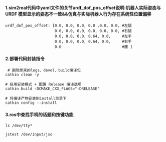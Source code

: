 ####  1.sim2real代码中yaml文件的关节urdf_dof_pos_offset说明:机器人实际姿态与 URDF 模型显示的姿态不一致&&仿真与实际机器人行为存在系统性位置偏移
```
urdf_dof_pos_offset: [0.0, 0.0, 0.0, 0.0 ,0.0, 0.0, #左腿
                      0.0, 0.0, 0.0, 0.0, 0.0, 0.0, #右腿
                      0.0, 0.0, 0.0, 0.64, 0.0,     #左手                    
                      0.0, 0.0, 0.0, 0.64, 0.0,     #右手                     
                      0.0                           #腰 ]
```



#### 2.部署代码封装指令
```
 # 删除原来的logs、devel、build编译包
catkin clean -y                                     
```
```
# 启用安装模式 + 配置 Release 编译选项
catkin build -DCMAKE_CXX_FLAGS="-DRELEASE"           
```
```
# 将编译产物安装到install目录下
catkin config --install                              
```
#### 3.ros中查找手柄的话题和按键功能
```
ls /dev/tty*
```
```
jstest /dev/input/jso
```
